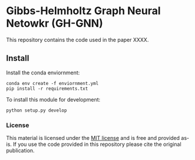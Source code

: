 # Gibbs-Helmholtz Graph Neural Netowkr (GH-GNN)

This repository contains the code used in the paper XXXX. 

## Install

Install the conda enviornment:
```
conda env create -f enviornment.yml
pip install -r requirements.txt
```

To install this module for development:

```
python setup.py develop
```



### License

This material is licensed under the [MIT license](https://github.com/edgarsmdn/GH-GNN/blob/main/LICENSE) and is free and provided as-is. If you use the code provided in this repository please cite the original publication.
